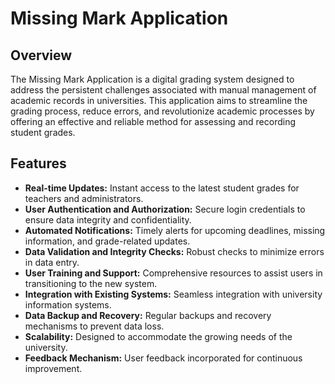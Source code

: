 # Missing Mark Application

## Overview

The Missing Mark Application is a digital grading system designed to address the persistent challenges associated with manual management of academic records in universities. This application aims to streamline the grading process, reduce errors, and revolutionize academic processes by offering an effective and reliable method for assessing and recording student grades.

## Features

- **Real-time Updates:** Instant access to the latest student grades for teachers and administrators.
- **User Authentication and Authorization:** Secure login credentials to ensure data integrity and confidentiality.
- **Automated Notifications:** Timely alerts for upcoming deadlines, missing information, and grade-related updates.
- **Data Validation and Integrity Checks:** Robust checks to minimize errors in data entry.
- **User Training and Support:** Comprehensive resources to assist users in transitioning to the new system.
- **Integration with Existing Systems:** Seamless integration with university information systems.
- **Data Backup and Recovery:** Regular backups and recovery mechanisms to prevent data loss.
- **Scalability:** Designed to accommodate the growing needs of the university.
- **Feedback Mechanism:** User feedback incorporated for continuous improvement.



